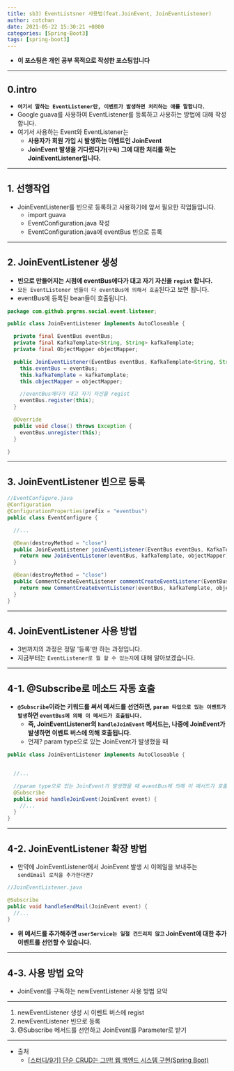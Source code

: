 ```yaml
---
title: sb3) EventListsner 사용법(feat.JoinEvent, JoinEventListener)
author: cotchan 
date: 2021-05-22 15:30:21 +0800 
categories: [Spring-Boot3]
tags: [spring-boot3] 
---
```


+ **이 포스팅은 개인 공부 목적으로 작성한 포스팅입니다**

---

## 0.intro

+ **`여기서 말하는 EventListener란, 이벤트가 발생하면 처리하는 애를 말합니다.`**
+ Google guava를 사용하여 EventListener를 등록하고 사용하는 방법에 대해 작성합니다.
+ 여기서 사용하는 Event와 EventListener는 
  + **사용자가 회원 가입 시 발생하는 이벤트인 JoinEvent**
  + **JoinEvent 발생을 기다렸다가(`구독`) 그에 대한 처리를 하는 JoinEventListener입니다.**

---

## 1. 선행작업

+ JoinEventListener를 빈으로 등록하고 사용하기에 앞서 필요한 작업들입니다.
  + import guava
  + EventConfiguration.java 작성
  + EventConfiguration.java에 eventBus 빈으로 등록

---

## 2. JoinEventListener 생성

+ **빈으로 만들어지는 시점에 eventBus에다가 대고 자기 자신을 `regist` 합니다.**
+ `모든 EventListener 빈들이 다 eventBus에 의해서 호출`된다고 보면 됩니다.
+ eventBus에 등록된 bean들이 호출됩니다.

```java
package com.github.prgrms.social.event.listener;

public class JoinEventListener implements AutoCloseable {

  private final EventBus eventBus;
  private final KafkaTemplate<String, String> kafkaTemplate;
  private final ObjectMapper objectMapper;

  public JoinEventListener(EventBus eventBus, KafkaTemplate<String, String> kafkaTemplate, ObjectMapper objectMapper) {
    this.eventBus = eventBus;
    this.kafkaTemplate = kafkaTemplate;
    this.objectMapper = objectMapper;

    //eventBus에다가 대고 자기 자신을 regist 
    eventBus.register(this);
  }

  @Override
  public void close() throws Exception {
    eventBus.unregister(this);
  }

}
```

---

## 3. JoinEventListener 빈으로 등록

```java
//EventConfigure.java
@Configuration
@ConfigurationProperties(prefix = "eventbus")
public class EventConfigure {

  //...

  @Bean(destroyMethod = "close")
  public JoinEventListener joinEventListener(EventBus eventBus, KafkaTemplate kafkaTemplate, ObjectMapper objectMapper) {
    return new JoinEventListener(eventBus, kafkaTemplate, objectMapper);
  }

  @Bean(destroyMethod = "close")
  public CommentCreateEventListener commentCreateEventListener(EventBus eventBus, KafkaTemplate kafkaTemplate, ObjectMapper objectMapper) {
    return new CommentCreateEventListener(eventBus, kafkaTemplate, objectMapper);
  }
}
```

---

## 4. JoinEventListener 사용 방법

+ 3번까지의 과정은 정말 '등록'만 하는 과정입니다.
+ 지금부터는 `EventListener로 뭘 할 수 있는지`에 대해 알아보겠습니다.

---

## 4-1. @Subscribe로 메소드 자동 호출

+ **`@Subscribe`이라는 키워드를 써서 메서드를 선언하면, `param 타입으로 있는 이벤트가 발생`하면 `eventBus에 의해 이 메서드가 호출됩니다.`**
  + **즉, JoinEventListener의 `handleJoinEvent` 메서드는, 나중에 JoinEvent가 발생하면 이벤트 버스에 의해 호출됩니다.**
  + 언제? param type으로 있는 JoinEvent가 발생했을 때

```java
public class JoinEventListener implements AutoCloseable {


  //...

  //param type으로 있는 JoinEvent가 발생했을 때 eventBus에 의해 이 메서드가 호출됩니다!
  @Subscribe
  public void handleJoinEvent(JoinEvent event) {
    //...
  }
}
```

---

## 4-2. JoinEventListener 확장 방법

+ 만약에 JoinEventListener에서 JoinEvent 발생 시 이메일을 보내주는 `sendEmail 로직을 추가한다면?`

```java
//JoinEventListener.java

@Subscribe
public void handleSendMail(JoinEvent event) {
  //...
}
```

+ **위 메서드를 추가해주면 `userService는 일절 건드리지 않고` JoinEvent에 대한 추가 이벤트를 선언할 수 있습니다.**

---

## 4-3. 사용 방법 요약

+ JoinEvent를 구독하는 newEventListener 사용 방법 요약 

---

1. newEventListener 생성 시 이벤트 버스에 regist
2. newEventListener 빈으로 등록
2. @Subscribe 메서드를 선언하고 JoinEvent를 Parameter로 받기

---

+ 출처
    + [[스터디/9기] 단순 CRUD는 그만! 웹 백엔드 시스템 구현(Spring Boot)](https://programmers.co.kr/learn/courses/11694) 

